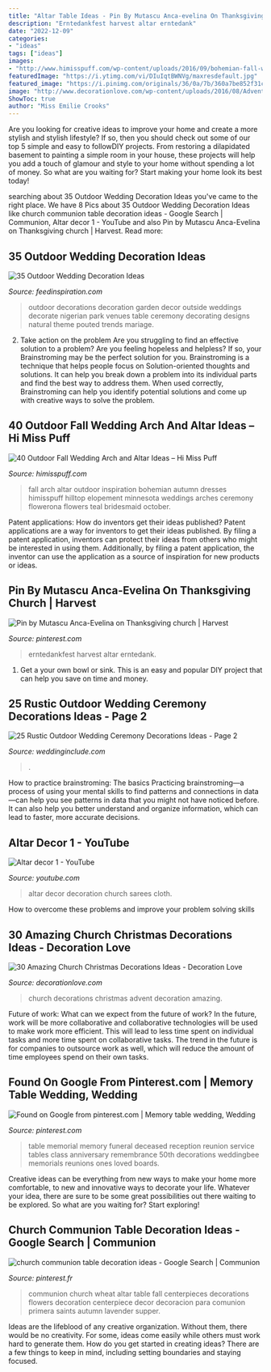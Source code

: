 ```yaml
---
title: "Altar Table Ideas - Pin By Mutascu Anca-evelina On Thanksgiving Church"
description: "Erntedankfest harvest altar erntedank"
date: "2022-12-09"
categories:
- "ideas"
tags: ["ideas"]
images:
- "http://www.himisspuff.com/wp-content/uploads/2016/09/bohemian-fall-wedding-arch.jpg"
featuredImage: "https://i.ytimg.com/vi/DIuIqtBWNVg/maxresdefault.jpg"
featured_image: "https://i.pinimg.com/originals/36/0a/7b/360a7be852f31c3637ea1eb679fecd1b.jpg"
image: "http://www.decorationlove.com/wp-content/uploads/2016/08/Advent-Church-Decorations-1.jpg"
ShowToc: true
author: "Miss Emilie Crooks"
---
```



Are you looking for creative ideas to improve your home and create a more stylish and stylish lifestyle? If so, then you should check out some of our top 5 simple and easy to followDIY projects. From restoring a dilapidated basement to painting a simple room in your house, these projects will help you add a touch of glamour and style to your home without spending a lot of money. So what are you waiting for? Start making your home look its best today!

	

		
searching about 35 Outdoor Wedding Decoration Ideas you've came to the right place. We have 8 Pics about 35 Outdoor Wedding Decoration Ideas like church communion table decoration ideas - Google Search | Communion, Altar decor 1 - YouTube and also Pin by Mutascu Anca-Evelina on Thanksgiving church | Harvest. Read more:
		
    
## 35 Outdoor Wedding Decoration Ideas

<img loading=lazy src="http://feedinspiration.com/wp-content/uploads/2015/06/outside-wedding-decorations-table.jpg" onerror="this.onerror=null;this.src='https://tse4.mm.bing.net/th?id=OIP.M0FTROuWtZdsIGfkysV8ggHaKT&amp;pid=15.1';" alt="35 Outdoor Wedding Decoration Ideas">

_Source: feedinspiration.com_

>outdoor decorations decoration garden decor outside weddings decorate nigerian park venues table ceremony decorating designs natural theme pouted trends mariage. 

	

2. Take action on the problem
Are you struggling to find an effective solution to a problem? Are you feeling hopeless and helpless? If so, your Brainstroming may be the perfect solution for you. Brainstroming is a technique that helps people focus on Solution-oriented thoughts and solutions. It can help you break down a problem into its individual parts and find the best way to address them. When used correctly, Brainstroming can help you identify potential solutions and come up with creative ways to solve the problem.

    
## 40 Outdoor Fall Wedding Arch And Altar Ideas – Hi Miss Puff

<img loading=lazy src="http://www.himisspuff.com/wp-content/uploads/2016/09/bohemian-fall-wedding-arch.jpg" onerror="this.onerror=null;this.src='https://tse4.mm.bing.net/th?id=OIP._eGRBYKmDMgjfCheNVoVawHaLH&amp;pid=15.1';" alt="40 Outdoor Fall Wedding Arch and Altar Ideas – Hi Miss Puff">

_Source: himisspuff.com_

>fall arch altar outdoor inspiration bohemian autumn dresses himisspuff hilltop elopement minnesota weddings arches ceremony flowerona flowers teal bridesmaid october. 

	

Patent applications: How do inventors get their ideas published?
Patent applications are a way for inventors to get their ideas published. By filing a patent application, inventors can protect their ideas from others who might be interested in using them. Additionally, by filing a patent application, the inventor can use the application as a source of inspiration for new products or ideas.

    
## Pin By Mutascu Anca-Evelina On Thanksgiving Church | Harvest

<img loading=lazy src="https://i.pinimg.com/736x/3f/01/fc/3f01fcedfede075e6662d2a601a10af0.jpg" onerror="this.onerror=null;this.src='https://tse4.mm.bing.net/th?id=OIP.ZgVIe15J533a-iE0PMVoxwHaJ3&amp;pid=15.1';" alt="Pin by Mutascu Anca-Evelina on Thanksgiving church | Harvest">

_Source: pinterest.com_

>erntedankfest harvest altar erntedank. 

	

1. Get a your own bowl or sink. This is an easy and popular DIY project that can help you save on time and money.

    
## 25 Rustic Outdoor Wedding Ceremony Decorations Ideas - Page 2

<img loading=lazy src="http://www.weddinginclude.com/wp-content/uploads/2017/06/wedding-front-porch-farms-wedding.jpg" onerror="this.onerror=null;this.src='https://tse4.mm.bing.net/th?id=OIP.85oPleaqh5sJ_h0Uz6UE-AHaLj&amp;pid=15.1';" alt="25 Rustic Outdoor Wedding Ceremony Decorations Ideas - Page 2">

_Source: weddinginclude.com_

>. 

	

How to practice brainstroming: The basics
Practicing brainstroming—a process of using your mental skills to find patterns and connections in data—can help you see patterns in data that you might not have noticed before. It can also help you better understand and organize information, which can lead to faster, more accurate decisions.

    
## Altar Decor 1 - YouTube

<img loading=lazy src="https://i.ytimg.com/vi/DIuIqtBWNVg/maxresdefault.jpg" onerror="this.onerror=null;this.src='https://tse1.mm.bing.net/th?id=OIP.KDAzrvVj0S_OsBpomI-FqgHaEK&amp;pid=15.1';" alt="Altar decor 1 - YouTube">

_Source: youtube.com_

>altar decor decoration church sarees cloth. 

	

How to overcome these problems and improve your problem solving skills
 

    
## 30 Amazing Church Christmas Decorations Ideas - Decoration Love

<img loading=lazy src="http://www.decorationlove.com/wp-content/uploads/2016/08/Advent-Church-Decorations-1.jpg" onerror="this.onerror=null;this.src='https://tse2.mm.bing.net/th?id=OIP.VQb7HC3fCPNAgZ-dlv_VDgHaJ3&amp;pid=15.1';" alt="30 Amazing Church Christmas Decorations Ideas - Decoration Love">

_Source: decorationlove.com_

>church decorations christmas advent decoration amazing. 

	

Future of work: What can we expect from the future of work?
In the future, work will be more collaborative and collaborative technologies will be used to make work more efficient. This will lead to less time spent on individual tasks and more time spent on collaborative tasks. The trend in the future is for companies to outsource work as well, which will reduce the amount of time employees spend on their own tasks.

    
## Found On Google From Pinterest.com | Memory Table Wedding, Wedding

<img loading=lazy src="https://i.pinimg.com/originals/36/0a/7b/360a7be852f31c3637ea1eb679fecd1b.jpg" onerror="this.onerror=null;this.src='https://tse4.mm.bing.net/th?id=OIP.bzlMiORp1Ms_BpoE2ssHugHaFj&amp;pid=15.1';" alt="Found on Google from pinterest.com | Memory table wedding, Wedding">

_Source: pinterest.com_

>table memorial memory funeral deceased reception reunion service tables class anniversary remembrance 50th decorations weddingbee memorials reunions ones loved boards. 

	

Creative ideas can be everything from new ways to make your home more comfortable, to new and innovative ways to decorate your life. Whatever your idea, there are sure to be some great possibilities out there waiting to be explored. So what are you waiting for? Start exploring!

    
## Church Communion Table Decoration Ideas - Google Search | Communion

<img loading=lazy src="https://i.pinimg.com/originals/dc/8f/1b/dc8f1b2f79f4d86d2e673839dd952712.jpg" onerror="this.onerror=null;this.src='https://tse4.mm.bing.net/th?id=OIP.TuQ0cTAtXIb0qm6ejl25ygAAAA&amp;pid=15.1';" alt="church communion table decoration ideas - Google Search | Communion">

_Source: pinterest.fr_

>communion church wheat altar table fall centerpieces decorations flowers decoration centerpiece decor decoracion para comunion primera saints autumn lavender supper. 

	

Ideas are the lifeblood of any creative organization. Without them, there would be no creativity. For some, ideas come easily while others must work hard to generate them. How do you get started in creating ideas? There are a few things to keep in mind, including setting boundaries and staying focused.

